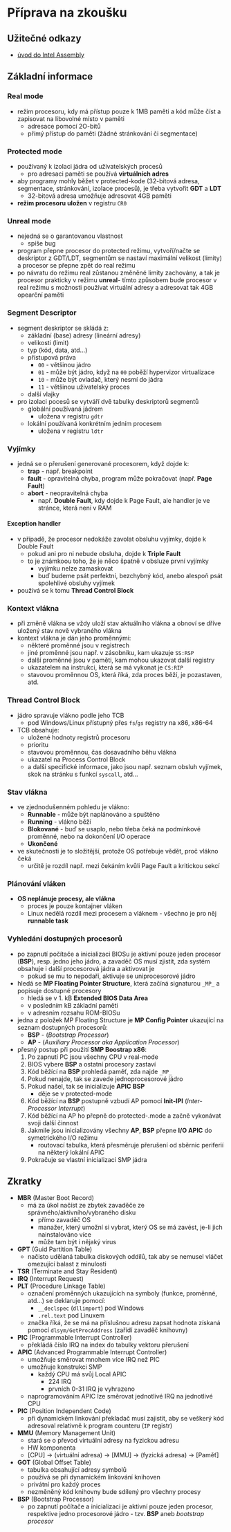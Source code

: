 # Příprava na zkoušku

## Užitečné odkazy
- [úvod do Intel Assembly](https://www.codeproject.com/Articles/1273844/The-Intel-Assembly-Manual-3)

## Základní informace

### Real mode
- režim procesoru, kdy má přístup pouze k 1MB paměti a kód může číst a zapisovat na libovolné místo v paměti
    - adresace pomocí 2O-bitů
    - přímý přístup do paměti (žádné stránkování či segmentace)

### Protected mode
- používaný k izolaci jádra od uživatelských procesů
    - pro adresaci paměti se používá **virtuálních adres**
- aby programy mohly běžet v protected-kode (32-bitová adresa, segmentace, stránkování, izolace procesů), je třeba vytvořit **GDT** a **LDT**
    - 32-bitová adresa umožňuje adresovat 4GB paměti
- **režim procesoru uložen** v registru `CR0`

### Unreal mode
- nejedná se o garantovanou vlastnost
    - spíše bug
- program přepne procesor do protected režimu, vytvoří/načte se deskriptor z GDT/LDT, segmentům se nastaví maximální velikost (limity) a procesor se přepne zpět do real režimu
- po návratu do režimu real zůstanou změněné limity zachovány, a tak je procesor prakticky v režimu **unreal**- tímto způsobem bude procesor v real režimu s možnosti používat virtuální adresy a adresovat tak 4GB opearční paměti 

### Segment Descriptor
- segment deskriptor se skládá z:
    - základní (base) adresy (lineární adresy)
    - velikosti (limit)
    - typ (kód, data, atd...)
    - přístupová práva
        - `00` - většinou jádro
        - `01` - může být jádro, když na `00` poběží hypervizor virtualizace
        - `10` - může být ovladač, který nesmí do jádra 
        - `11` - většinou uživatelský proces
    - další vlajky
- pro izolaci pocesů se vytváří dvě tabulky deskriptorů segmentů
    - globální používaná jádrem
        - uložena v registru `gdtr`
    - lokální používaná konkrétním jedním procesem
        - uložena v registru `ldtr`

### Vyjímky
- jedná se o přerušení generované procesorem, když dojde k:
    - **trap** - např. breakpoint
    - **fault** - opravitelná chyba, program může pokračovat (např. **Page Fault**)
    - **abort** - neopravitelná chyba
        - např. **Double Fault**, kdy dojde k Page Fault, ale handler je ve stránce, která není v RAM

#### Exception handler
- v případě, že procesor nedokáže zavolat obsluhu vyjímky, dojde k Double Fault
    - pokud ani pro ni nebude obsluha, dojde k **Triple Fault**
    - to je známkoou toho, že je něco špatně v obsluze první vyjímky
        - vyjímku nelze zamaskovat
        - buď budeme psát perfektní, bezchybný kód, anebo alespoň psát spolehlivé obsluhy vyjímek
- používá se k tomu **Thread Control Block**

### Kontext vlákna
- při změně vlákna se vždy uloží stav aktuálního vlákna a obnoví se dříve uložený stav nově vybraného vlákna
- kontext vlákna je dán jeho proměnnými:
    - některé proměnné jsou v registrech
    - jiné proměnné jsou např. v zásobníku, kam ukazuje `SS:RSP`
    - další proměnné jsou v paměti, kam mohou ukazovat další registry
    - ukazatelem na instrukci, která se má vykonat je `CS:RIP`
    - stavovou proměnnou OS, která říká, zda proces běží, je pozastaven, atd.

### Thread Control Block
- jádro spravuje vlákno podle jeho TCB
    - pod Windows/Linux přístupný přes `fs`/`gs` registry na x86, x86-64
- TCB obsahuje:
    - uložené hodnoty registrů procesoru
    - prioritu
    - stavovou proměnnou, čas dosavadního běhu vlákna
    - ukazatel na Process Control Block
    - a další specifické informace, jako jsou např. seznam obsluh vyjímek, skok na stránku s funkcí `syscall`, atd...

### Stav vlákna
- ve zjednodušenném pohledu je vlákno:
    - **Runnable** - může být naplánováno a spuštěno
    - **Running** - vlákno běží
    - **Blokované** - buď se usaplo, nebo třeba čeká na podmínkové proměnné, nebo na dokončení I/O operace
    - **Ukončené**
- ve skutečnosti je to složitější, protože OS potřebuje vědět, proč vlákno čeká
    - určitě je rozdíl např. mezi čekáním kvůli Page Fault a kritickou sekcí

### Plánování vláken
- **OS neplánuje procesy, ale vlákna**
    - proces je pouze kontajner vláken
    - Linux nedělá rozdíl mezi procesem a vláknem - všechno je pro něj **runnable task**

### Vyhledání dostupných procesorů
- po zapnutí počítače a inicializaci BIOSu je aktivní pouze jeden procesor (**BSP**), resp. jedno jeho jádro, a zavaděč OS musí zjistit, zda systém obsahuje i další procesorová jádra a aktivovat je
    - pokud se mu to nepodaří, aktivuje se uniprocesorové jádro
- hledá se **MP Floating Pointer Structure**, která začíná signaturou `_MP_` a popisuje dostupné procesory
    - hledá se v 1. kB **Extended BIOS Data Area**
    - v posledním kB základní paměti
    - v adresním rozsahu ROM-BIOSu
- jedna z položek MP Floating Structure je **MP Config Pointer** ukazující na seznam dostupných procesorů:
    - **BSP** - (_Bootstrap Processor_)
    - **AP** - (_Auxiliary Processor aka Application Processor_)
- přesný postup při použití **SMP Boostrap x86**:
    1. Po zapnutí PC jsou všechny CPU v real-mode
    2. BIOS vybere **BSP** a ostatní procesory zastaví 
    3. Kód běžící na **BSP** prohledá paměť, zda najde `_MP_`
    4. Pokud nenajde, tak se zavede jednoprocesorové jádro
    5. Pokud našel, tak se inicializuje **APIC** **BSP** 
        - děje se v protected-mode
    6. Kód běžící na **BSP** postupně vzbudí AP pomocí **Init-IPI** (_Inter-Processor Interrupt_)
    7. Kód běžící na AP ho přepně do protected-.mode a začně vykonávat svoji další činnost
    8. Jakmile jsou inicializovány všechny **AP**, **BSP** přepne **I/O APIC** do symetrického I/O režimu
        - routovací tabulka, která přesměruje přerušení od sběrnic periferií na některý lokální APIC
    9. Pokračuje se vlastní inicializací SMP jádra

## Zkratky
- **MBR** (Master Boot Record)
    - má za úkol načíst ze zbytek zavaděče ze správného/aktivního/vybraného disku
        - přímo zavaděč OS
        - manažer, který umožní si vybrat, který OS se má zavést, je-li jich nainstalováno více
        - může tam být i nějaký virus 
- **GPT** (Guid Partition Table)
    - načisto udělaná tabulka diskových oddílů, tak aby se nemusel vláčet omezující balast z minulosti
- **TSR** (Terminate and Stay Resident)
- **IRQ** (Interrupt Request)
- **PLT** (Procedure Linkage Table)
    - označení proměnných ukazujících na symboly (funkce, proměnné, atd...) se deklaruje pomocí:
        - `__declspec` (`dllimport`) pod Windows
        - `.rel.text` pod Linuxem
    - značka říká, že se má na příslušnou adresu zapsat hodnota získaná pomocí `dlsym/GetProcAddress` (zařídí zavaděč knihovny)
- **PIC** (Programmable Interrupt Controller)
    - překládá číslo IRQ na index do tabulky vektoru přerušení
- **APIC** (Advanced Programmable Interrupt Controller)
    - umožňuje směrovat mnohem více IRQ než PIC
    - umožňuje konstrukci SMP
        - každý CPU má svůj Local APIC
            - 224 IRQ
            - prvních 0-31 IRQ je vyhrazeno
    - naprogramováním APIC lze směrovat jednotlivé IRQ na jednotlivé CPU
- **PIC** (Position Independent Code)
    - při dynamickém linkování překladač musí zajistit, aby se veškerý kód adresoval relativně k program counteru (`IP` registr)
- **MMU** (Memory Management Unit)
    - stará se o převod virtuální adresy na fyzickou adresu
    - HW komponenta
    - [CPU] -> (virtuální adresa) -> [MMU] -> (fyzická adresa) -> [Paměť]
- **GOT** (Global Offset Table)
    - tabulka obsahující adresy symbolů
    - používá se při dynamickém linkování knihoven
    - privátní pro každý proces
    - nezměněný kód knihovny bude sdílený pro všechny procesy
- **BSP** (Bootstrap Processor)
    - po zapnutí počítače a inicializaci je aktivní pouze jeden procesor, respektive jedno procesorové jádro - tzv. **BSP** aneb _bootstrap procesor_

